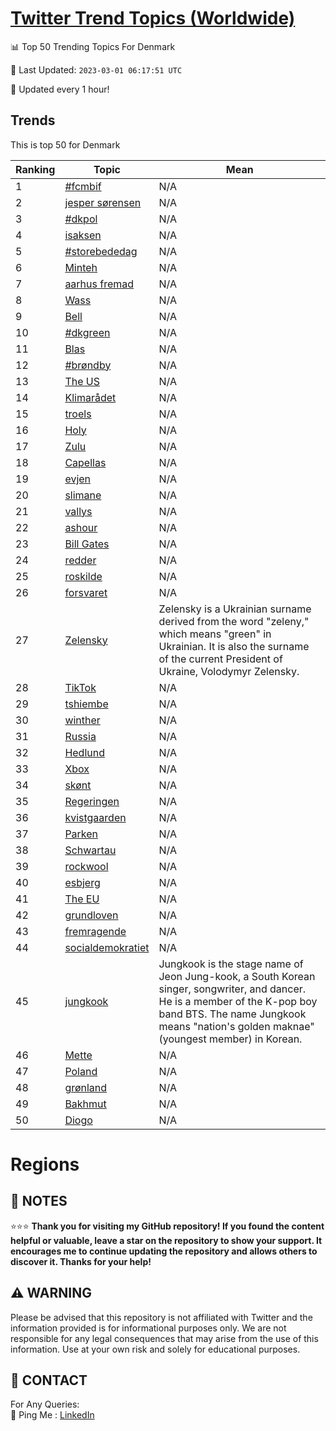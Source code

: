 [Twitter Trend Topics (Worldwide)](https://github.com/ErcinDedeoglu/Twitter-Trend-Topics)
==========


📊 Top 50 Trending Topics For Denmark

📆 Last Updated: `2023-03-01 06:17:51 UTC`

🔧 Updated every 1 hour!


## Trends

This is top 50 for Denmark

| Ranking | Topic | Mean |
| ------- | ------------ | ------------ |
| 1 | [#fcmbif](http://twitter.com/search?q=%23fcmbif) | N/A |
| 2 | [jesper sørensen](http://twitter.com/search?q=jesper+s%c3%b8rensen) | N/A |
| 3 | [#dkpol](http://twitter.com/search?q=%23dkpol) | N/A |
| 4 | [isaksen](http://twitter.com/search?q=isaksen) | N/A |
| 5 | [#storebededag](http://twitter.com/search?q=%23storebededag) | N/A |
| 6 | [Minteh](http://twitter.com/search?q=Minteh) | N/A |
| 7 | [aarhus fremad](http://twitter.com/search?q=aarhus+fremad) | N/A |
| 8 | [Wass](http://twitter.com/search?q=Wass) | N/A |
| 9 | [Bell](http://twitter.com/search?q=Bell) | N/A |
| 10 | [#dkgreen](http://twitter.com/search?q=%23dkgreen) | N/A |
| 11 | [Blas](http://twitter.com/search?q=Blas) | N/A |
| 12 | [#brøndby](http://twitter.com/search?q=%23br%c3%b8ndby) | N/A |
| 13 | [The US](http://twitter.com/search?q=The+US) | N/A |
| 14 | [Klimarådet](http://twitter.com/search?q=Klimar%c3%a5det) | N/A |
| 15 | [troels](http://twitter.com/search?q=troels) | N/A |
| 16 | [Holy](http://twitter.com/search?q=Holy) | N/A |
| 17 | [Zulu](http://twitter.com/search?q=Zulu) | N/A |
| 18 | [Capellas](http://twitter.com/search?q=Capellas) | N/A |
| 19 | [evjen](http://twitter.com/search?q=evjen) | N/A |
| 20 | [slimane](http://twitter.com/search?q=slimane) | N/A |
| 21 | [vallys](http://twitter.com/search?q=vallys) | N/A |
| 22 | [ashour](http://twitter.com/search?q=ashour) | N/A |
| 23 | [Bill Gates](http://twitter.com/search?q=Bill+Gates) | N/A |
| 24 | [redder](http://twitter.com/search?q=redder) | N/A |
| 25 | [roskilde](http://twitter.com/search?q=roskilde) | N/A |
| 26 | [forsvaret](http://twitter.com/search?q=forsvaret) | N/A |
| 27 | [Zelensky](http://twitter.com/search?q=Zelensky) | Zelensky is a Ukrainian surname derived from the word "zeleny," which means "green" in Ukrainian. It is also the surname of the current President of Ukraine, Volodymyr Zelensky. |
| 28 | [TikTok](http://twitter.com/search?q=TikTok) | N/A |
| 29 | [tshiembe](http://twitter.com/search?q=tshiembe) | N/A |
| 30 | [winther](http://twitter.com/search?q=winther) | N/A |
| 31 | [Russia](http://twitter.com/search?q=Russia) | N/A |
| 32 | [Hedlund](http://twitter.com/search?q=Hedlund) | N/A |
| 33 | [Xbox](http://twitter.com/search?q=Xbox) | N/A |
| 34 | [skønt](http://twitter.com/search?q=sk%c3%b8nt) | N/A |
| 35 | [Regeringen](http://twitter.com/search?q=Regeringen) | N/A |
| 36 | [kvistgaarden](http://twitter.com/search?q=kvistgaarden) | N/A |
| 37 | [Parken](http://twitter.com/search?q=Parken) | N/A |
| 38 | [Schwartau](http://twitter.com/search?q=Schwartau) | N/A |
| 39 | [rockwool](http://twitter.com/search?q=rockwool) | N/A |
| 40 | [esbjerg](http://twitter.com/search?q=esbjerg) | N/A |
| 41 | [The EU](http://twitter.com/search?q=The+EU) | N/A |
| 42 | [grundloven](http://twitter.com/search?q=grundloven) | N/A |
| 43 | [fremragende](http://twitter.com/search?q=fremragende) | N/A |
| 44 | [socialdemokratiet](http://twitter.com/search?q=socialdemokratiet) | N/A |
| 45 | [jungkook](http://twitter.com/search?q=jungkook) | Jungkook is the stage name of Jeon Jung-kook, a South Korean singer, songwriter, and dancer. He is a member of the K-pop boy band BTS. The name Jungkook means "nation's golden maknae" (youngest member) in Korean. |
| 46 | [Mette](http://twitter.com/search?q=Mette) | N/A |
| 47 | [Poland](http://twitter.com/search?q=Poland) | N/A |
| 48 | [grønland](http://twitter.com/search?q=gr%c3%b8nland) | N/A |
| 49 | [Bakhmut](http://twitter.com/search?q=Bakhmut) | N/A |
| 50 | [Diogo](http://twitter.com/search?q=Diogo) | N/A |



# Regions




## 📝 NOTES

⭐⭐⭐ **Thank you for visiting my GitHub repository! If you found the content helpful or valuable, leave a star on the repository to show your support. It encourages me to continue updating the repository and allows others to discover it. Thanks for your help!**


## ⚠️ WARNING

Please be advised that this repository is not affiliated with Twitter and the information provided is for informational purposes only. We are not responsible for any legal consequences that may arise from the use of this information. Use at your own risk and solely for educational purposes.


## 📨 CONTACT

 For Any Queries:  
            🏓 Ping Me : [LinkedIn](https://www.linkedin.com/in/ercindedeoglu/)
